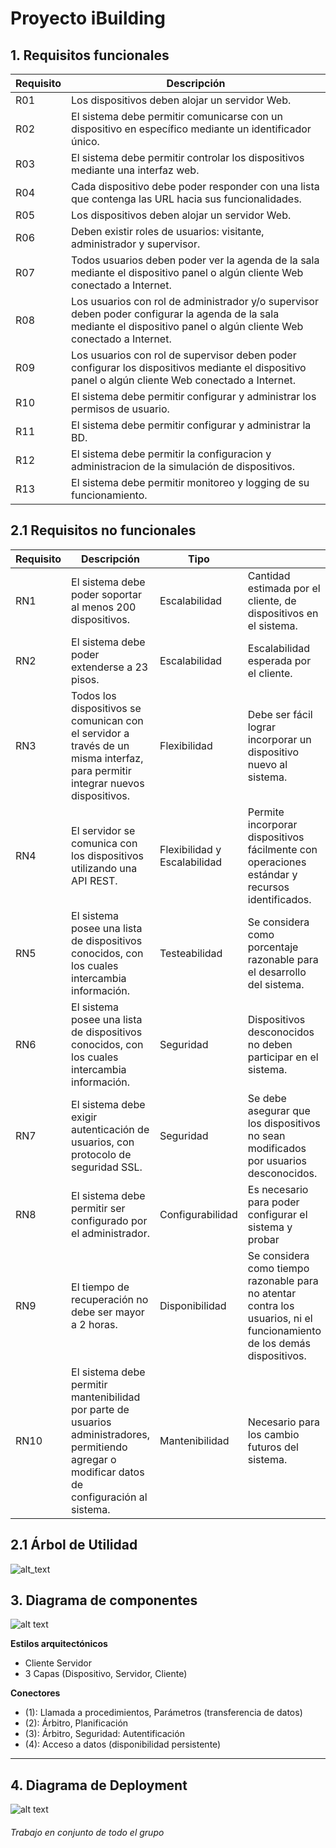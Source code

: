 Proyecto iBuilding
==================


## 1. Requisitos funcionales

<table>
	<thead>
		<tr>
			<th>Requisito</th>
			<th>Descripción</th>
		</tr>		
	</thead>
	<tbody>
		<tr>
			<td>R01</td>
			<td>Los dispositivos deben alojar un servidor Web.</td>
		</tr>
		<tr>
			<td>R02</td>
			<td>El sistema debe permitir comunicarse con un dispositivo en específico mediante un identificador único.</td>
		</tr>
		<tr>
			<td>R03</td>
			<td>El sistema debe permitir controlar los dispositivos mediante una interfaz web.</td>
		</tr>
		<tr>
			<td>R04</td>
			<td>Cada dispositivo debe poder responder con una lista que contenga las URL hacia sus funcionalidades.</td>
		</tr>
		<tr>
			<td>R05</td>
			<td>Los dispositivos deben alojar un servidor Web.</td>
		</tr>
		<tr>
			<td>R06</td>
			<td>Deben existir roles de usuarios: visitante, administrador y supervisor.</td>
		</tr>
		<tr>
			<td>R07</td>
			<td>Todos usuarios deben poder ver la agenda de la sala mediante el dispositivo panel o algún cliente Web conectado a Internet.</td>
		</tr>
		<tr>
			<td>R08</td>
			<td>Los usuarios con rol de administrador y/o supervisor deben poder configurar la agenda de la sala mediante el dispositivo panel o algún cliente Web conectado a Internet.</td>
		</tr>
		<tr>
			<td>R09</td>
			<td>Los usuarios con rol de supervisor deben poder configurar los dispositivos mediante el dispositivo panel o algún cliente Web conectado a Internet.</td>
		</tr>
		<tr>
			<td>R10</td>
			<td>El sistema debe permitir configurar y administrar los permisos de usuario.</td>
		</tr>
		<tr>
			<td>R11</td>
			<td>El sistema debe permitir configurar y administrar la BD.</td>
		</tr>
		<tr>
			<td>R12</td>
			<td>El sistema debe permitir la configuracion y administracion de la simulación de dispositivos.</td>
		</tr>
		<tr>
			<td>R13</td>
			<td>El sistema debe permitir monitoreo y logging de su funcionamiento.</td>
		</tr>
	</tbody>
</table>


## 2.1 Requisitos no funcionales

<table>
	<thead>
		<tr>
			<th>Requisito</th>
			<th>Descripción</th>
			<th>Tipo</th>
			<th></th>
		</tr>		
	</thead>
	<tbody>
		<tr>
			<td>RN1</td>
			<td>El sistema debe poder soportar al menos 200 dispositivos.</td>
			<td>Escalabilidad</td>
			<td>Cantidad estimada por el cliente, de dispositivos en el sistema.</td>
		</tr>
		<tr>
			<td>RN2</td>
			<td>El sistema debe poder extenderse a  23 pisos.</td>
			<td>Escalabilidad</td>
			<td>Escalabilidad esperada por el cliente.</td>
		</tr>
		<tr>
			<td>RN3</td>
			<td>Todos los dispositivos se comunican con el servidor a través de un misma interfaz, para permitir integrar nuevos dispositivos.</td>
			<td>Flexibilidad</td>
			<td>Debe ser fácil lograr incorporar un dispositivo nuevo al sistema.</td>
		</tr>
		<tr>
			<td>RN4</td>
			<td>El servidor se comunica con los dispositivos utilizando una API REST.</td>
			<td>Flexibilidad y Escalabilidad</td>
			<td>Permite incorporar dispositivos fácilmente con operaciones estándar y recursos identificados.</td>
		</tr>
		<tr>
			<td>RN5</td>
			<td>El sistema posee una lista de dispositivos conocidos, con los cuales intercambia información.</td>
			<td>Testeabilidad</td>
			<td>Se considera como porcentaje razonable para el desarrollo del sistema.</td>
		</tr>
		<tr>
			<td>RN6</td>
			<td>El sistema posee una lista de dispositivos conocidos, con los cuales intercambia información.</td>
			<td>Seguridad</td>
			<td>Dispositivos desconocidos no deben participar en el sistema.</td>
		</tr>
		<tr>
			<td>RN7</td>
			<td>El sistema debe exigir autenticación de usuarios, con protocolo de seguridad SSL.</td>
			<td>Seguridad</td>
			<td>Se debe asegurar que los dispositivos no sean modificados por usuarios desconocidos.</td>
		</tr>	
        <tr>
			<td>RN8</td>
			<td>El sistema debe permitir ser configurado por el administrador.</td>
			<td>Configurabilidad</td>
			<td>Es necesario para poder configurar el sistema y probar</td>
		</tr>
        <tr>
			<td>RN9</td>
			<td>El tiempo de recuperación no debe ser mayor a 2 horas.</td>
			<td>Disponibilidad</td>
			<td>Se considera como tiempo razonable para no atentar contra los usuarios, ni el funcionamiento de los demás dispositivos.</td>
		</tr>
        <tr>
			<td>RN10</td>
			<td>El sistema debe permitir mantenibilidad por parte de usuarios administradores, permitiendo agregar o modificar datos de configuración al sistema.</td>
			<td>Mantenibilidad</td>
			<td>Necesario para los cambio futuros del sistema.</td>
		</tr>
	</tbody>
</table>

## 2.1 Árbol de Utilidad

![alt_text][diagram0]

[diagram0]: https://github.com/lhpaul/iBuilding/raw/master/img/DiagramaUtilidad.png "Diagrama de Utilidad"

## 3. Diagrama de componentes


![alt text][diagram1]

[diagram1]: https://github.com/lhpaul/iBuilding/raw/master/img/package_diagram.png "Diagrama de componentes"

**Estilos arquitectónicos**
- Cliente Servidor
- 3 Capas (Dispositivo, Servidor, Cliente)


**Conectores**
- (1): Llamada a procedimientos, Parámetros (transferencia de datos)
- (2): Árbitro, Planificación
- (3): Árbitro, Seguridad: Autentificación
- (4): Acceso a datos (disponibilidad persistente)

---

## 4. Diagrama de Deployment


![alt text][diagram2]

[diagram2]: https://github.com/lhpaul/iBuilding/raw/master/img/DiagramaDeployment.png "Diagrama de Deployment"


###### Trabajo en conjunto de todo el grupo
